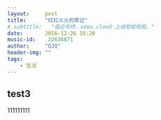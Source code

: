 ```yaml
---
layout:     post
title:      "红红火火的首记"
# subtitle:   "临近年终，seeu.cloud 上线啦啦啦啦。"
date:       2016-12-26 15:20
music-id:    22636871
author:     "QJQ"
header-img: ""
tags:
    - 生活
---
```

## test3
111111111